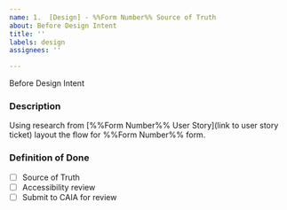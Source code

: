 ```yaml
---
name: 1.  [Design] - %%Form Number%% Source of Truth
about: Before Design Intent
title: ''
labels: design
assignees: ''

---
```


Before Design Intent
### **Description**
Using research from [%%Form Number%% User Story](link to user story ticket) layout the flow for %%Form Number%% form.

### **Definition of Done**
- [ ] Source of Truth
- [ ] Accessibility review
- [ ] Submit to CAIA for review
